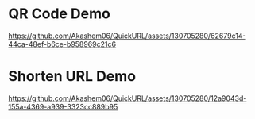 # QR Code Demo

https://github.com/Akashem06/QuickURL/assets/130705280/62679c14-44ca-48ef-b6ce-b958969c21c6

# Shorten URL Demo

https://github.com/Akashem06/QuickURL/assets/130705280/12a9043d-155a-4369-a939-3323cc889b95





